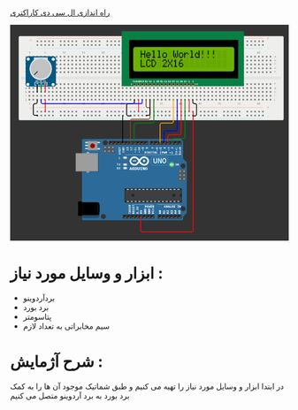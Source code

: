 #

[راه اندازی ال سی دی کاراکتری](https://github.com/mohsenkmt/MicroProcessor/blob/main/Arduino%20File/14030807/1%20LCD%20Print%20Hello%20World/LCD%20Print%20Hello%20World.ino)

<p align="center">
  <img src="https://github.com/mohsenkmt/MicroProcessor/blob/main/Photo/12LCDprinthello.jpeg" alt="LCD Hello" />
</p>


# ابزار و وسایل مورد نیاز :
* بردآردوینو
* برد بورد
* پتاسومتر
* سیم مخابراتی به تعداد لازم


 # شرح آژمایش : 
 در ابتدا ابزار و وسایل مورد نیاز را تهیه می کنیم و طبق شماتیک موجود آن ها را به کمک برد بورد به برد آردوینو متصل می کنیم
